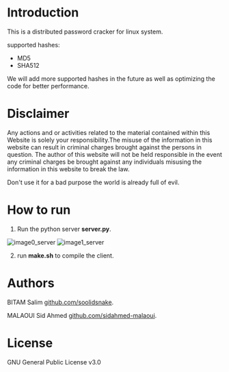 # Introduction

This is a distributed password cracker for linux system.

supported hashes:
  - MD5
  - SHA512

We will add more supported hashes in the future as well as optimizing the code for better performance.

# Disclaimer
Any actions and or activities related to the material contained within this Website is solely your responsibility.The misuse of the information in this website can result in criminal charges brought against the persons in question. The author of this website will not be held responsible in the event any criminal charges be brought against any individuals misusing the information in this website to break the law.

Don't use it for a bad purpose the world is already full of evil.


# How to run

1) Run the python server **server.py**.

![image0_server](images/images0.png)
![image1_server](images/image1.png)

2) run **make.sh** to compile the client.

# Authors
BITAM Salim [github.com/soolidsnake](https://github.com/soolidsnake).

MALAOUI Sid Ahmed [github.com/sidahmed-malaoui](https://github.com/sidahmed-malaoui).

# License

GNU General Public License v3.0
